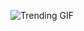 
<!-- GIF_SECTION -->
![Trending GIF](https://media1.giphy.com/media/v1.Y2lkPThiYjIxNzcycHM0dHB2Z2lmajR2eXdkdm02bmg2cXVwM2Mxd29sdzF6NzEycTAxZCZlcD12MV9naWZzX3NlYXJjaCZjdD1n/26tn33aiTi1jkl6H6/giphy.gif)
<!-- END_GIF_SECTION -->
